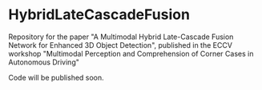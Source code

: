 # HybridLateCascadeFusion
Repository for the paper "A Multimodal Hybrid Late-Cascade Fusion Network for Enhanced 3D Object Detection", published in the ECCV workshop "Multimodal Perception and Comprehension of Corner Cases in Autonomous Driving"

Code will be published soon.
